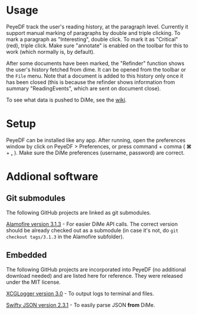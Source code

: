 # Usage

PeyeDF track the user's reading history, at the paragraph level. Currently it support manual marking of paragraphs by double and triple clicking. To mark a paragraph as "Interesting", double click. To mark it as "Critical" (red), triple click. Make sure "annotate" is enabled on the toolbar for this to work (which normally is, by default).

After some documents have been marked, the "Refinder" function shows the user's history fetched from dime. It can be opened from the toolbar or the `File` menu. Note that a document is added to this history only once it has been closed (this is because the refinder shows information from summary "ReadingEvents", which are sent on document close).

To see what data is pushed to DiMe, see the [wiki](https://github.com/HIIT/PeyeDF/wiki/Data-Format).

# Setup

PeyeDF can be installed like any app. After running, open the preferences window by click on PeyeDF > Preferences, or press command + comma ( **&#8984;** + **,** ). Make sure the DiMe preferences (username, password) are correct.

# Addional software

## Git submodules

The following GitHub projects are linked as git submodules.

[Alamofire version 3.1.3](https://github.com/Alamofire/Alamofire/releases/tag/3.1.3) - For easier DiMe API calls. The correct version should be already checked out as a submodule (in case it's not, do `git checkout tags/3.1.3` in the Alamofire subfolder).

## Embedded

The following GitHub projects are incorporated into PeyeDF (no additional download needed) and are listed here for reference. They were released under the MIT license.

[XCGLogger version 3.0](https://github.com/DaveWoodCom/XCGLogger/releases/tag/Version_3.0) - To output logs to terminal and files.

[Swifty JSON version 2.3.1](https://github.com/SwiftyJSON/SwiftyJSON/releases/tag/2.3.1) - To easily parse JSON **from** DiMe.
